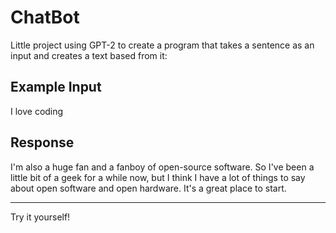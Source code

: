# ChatBot
Little project using GPT-2 to create a program that takes a sentence as an input and creates a text based from it:


## Example Input
I love coding

## Response
I'm also a huge fan and a fanboy of open-source software. So I've been a little bit of a geek for a while now, but I think I have a lot of things to say about open software and open hardware. It's a great place to start.

---

Try it yourself!